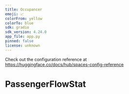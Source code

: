 ```yaml
---
title: Occupancer
emoji: 📈
colorFrom: yellow
colorTo: blue
sdk: gradio
sdk_version: 4.24.0
app_file: app.py
pinned: false
license: unknown
---
```


Check out the configuration reference at https://huggingface.co/docs/hub/spaces-config-reference
# PassengerFlowStat
